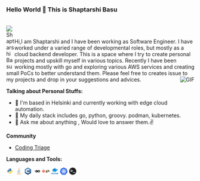 ### Hello World 👋 This is Shaptarshi Basu

<br/>

<a href="https://www.linkedin.com/in/shaptarshi-basu-8675b4104/">
<img align="left" alt="Shaptarshi Basu" width="22px" src="https://cdn.jsdelivr.net/npm/simple-icons@v3/icons/linkedin.svg" />
</a>
<br />
<br />
Hi,I am Shaptarshi and I have been working as Software Engineer. I have worked under a varied range of developmental roles, but mostly as a cloud backend developer.
This is a space where I try to create personal projects and upskill myself in various topics. Recently I have been working mostly with go and exploring various AWS services and creating small PoCs to better understand them. Please feel free to creates issue to my projects and drop in your suggestions and advices.


<img align="right" alt="GIF" src="https://i.pinimg.com/originals/bc/75/22/bc75225ef044d29d1f2d1c051d9b8063.gif"/>







**Talking about Personal Stuffs:**

- 🔭 I'm based in Helsinki and currently working with edge cloud automation.
- 🌱 My daily stack includes go, python, groovy. podman, kubernetes.
- 💬 Ask me about anything , Would love to answer them.✌



**Community**
- [Coding Triage](https://www.codetriage.com/)

**Languages and Tools:**


<code><img height="20" src="https://raw.githubusercontent.com/github/explore/80688e429a7d4ef2fca1e82350fe8e3517d3494d/topics/python/python.png"></code>
<code><img height="20" src="https://raw.githubusercontent.com/github/explore/80688e429a7d4ef2fca1e82350fe8e3517d3494d/topics/java/java.png"></code>
<code><img height="20" src="https://raw.githubusercontent.com/github/explore/80688e429a7d4ef2fca1e82350fe8e3517d3494d/topics/cpp/cpp.png"></code>
<code><img height="20" src="https://raw.githubusercontent.com/github/explore/80688e429a7d4ef2fca1e82350fe8e3517d3494d/topics/go/go.png"></code>
<code><img height="20" src="https://raw.githubusercontent.com/github/explore/80688e429a7d4ef2fca1e82350fe8e3517d3494d/topics/git/git.png"></code>
<code><img height="20" src="https://raw.githubusercontent.com/github/explore/80688e429a7d4ef2fca1e82350fe8e3517d3494d/topics/docker/docker.png"></code>
<code><img height="20" src="https://raw.githubusercontent.com/github/explore/80688e429a7d4ef2fca1e82350fe8e3517d3494d/topics/kubernetes/kubernetes.png"></code>
<code><img height="20" src="https://raw.githubusercontent.com/github/explore/80688e429a7d4ef2fca1e82350fe8e3517d3494d/topics/terminal/terminal.png"></code>

